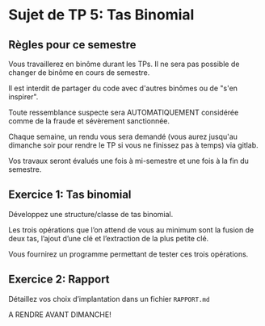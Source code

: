 # Sujet de TP 5: Tas Binomial

## Règles pour ce semestre

Vous travaillerez en binôme durant les TPs. Il ne sera pas possible de changer
de binôme en cours de semestre. 

Il est interdit de partager du code avec d'autres binômes ou de "s'en inspirer".

Toute ressemblance suspecte sera AUTOMATIQUEMENT considérée comme de la fraude
et sévèrement sanctionnée.

Chaque semaine, un rendu vous sera demandé (vous aurez jusqu'au dimanche soir pour 
rendre le TP si vous ne finissez pas à temps) via gitlab.

Vos travaux seront évalués une fois à mi-semestre et une fois à la fin du semestre.

## Exercice 1: Tas binomial

Développez une structure/classe de tas binomial.

Les trois opérations que l’on attend de vous au minimum sont la fusion de deux tas, l’ajout d’une clé et l’extraction de la plus petite clé.

Vous fournirez un programme permettant de tester ces trois opérations.

## Exercice 2: Rapport

Détaillez vos choix d’implantation dans un fichier `RAPPORT.md`


A RENDRE AVANT DIMANCHE!